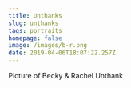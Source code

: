 ```yaml
---
title: Unthanks
slug: unthanks
tags: portraits
homepage: false
image: /images/b-r.png
date: 2019-04-06T18:07:22.257Z
---
```

Picture of Becky & Rachel Unthank
